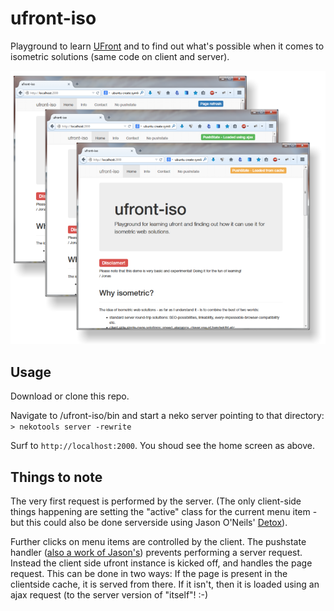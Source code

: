 ufront-iso
==========

Playground to learn [UFront](https://github.com/ufront) and to find out what's possible when it comes to isometric solutions (same code on client and server).

![ufront-iso](/screen.png?raw=true "ufront-iso")

Usage
-----

Download or clone this repo.

Navigate to /ufront-iso/bin and start a neko server pointing to that directory:
`> nekotools server -rewrite`

Surf to `http://localhost:2000`. You shoud see the home screen as above.

Things to note
--------------

The very first request is performed by the server. (The only client-side things happening are setting the "active" class for the current menu item - but this could also be done serverside using Jason O'Neils' [Detox](https://github.com/jasononeil/detox)).

Further clicks on menu items are controlled by the client. The pushstate handler ([also a work of Jason's](https://github.com/jasononeil/detox)) prevents performing a server request. Instead the client side ufront instance is kicked off, and handles the page request. This can be done in two ways: If the page is present in the clientside cache, it is served from there. If it isn't, then it is loaded using an ajax request (to the server version of "itself"! :-)
